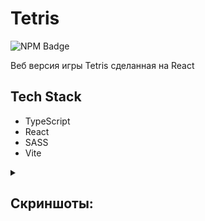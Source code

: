 # Tetris

<p>
    <img alt="NPM Badge" src="https://img.shields.io/badge/v10.2.3-green?label=npm&color=blue">
</p>

<p>
    Веб версия игры Tetris сделанная на React
</p>

## Tech Stack
- TypeScript
- React
- SASS
- Vite


<details><summary><h2>Скриншоты:</h2></summary>
    <img alt="Start Game" src="https://github.com/vlagris/tetris/blob/main/screenshots/start-game.jpg">
    <p align="center"><i>Start Game</i></p>
    <img alt="Gameplay" src="https://github.com/vlagris/tetris/blob/main/screenshots/gameplay.jpg">
    <p align="center"><i>Game play</i></p>
    <img alt="Start Game" src="https://github.com/vlagris/tetris/blob/main/screenshots/game-over.jpg">
    <p align="center"><i>Game Over</i></p>
    <img alt="Start Game" src="https://github.com/vlagris/tetris/blob/main/screenshots/paused.jpg">
    <p align="center"><i>Paused</i></p>
    <img alt="Start Game" src="https://github.com/vlagris/tetris/blob/main/screenshots/Help.jpg">
    <p align="center"><i>Help</i></p>
</details>
